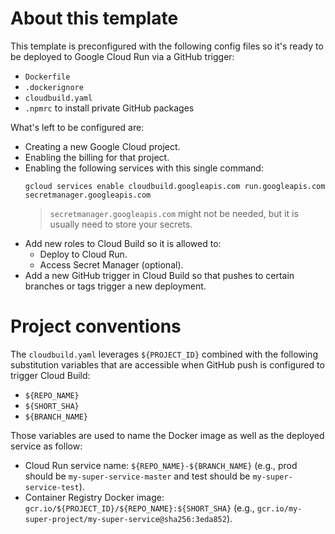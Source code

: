 # About this template

This template is preconfigured with the following config files so it's ready to be deployed to Google Cloud Run via a GitHub trigger:
- `Dockerfile`
- `.dockerignore`
- `cloudbuild.yaml`
- `.npmrc` to install private GitHub packages

What's left to be configured are:
- Creating a new Google Cloud project.
- Enabling the billing for that project.
- Enabling the following services with this single command:
	```
	gcloud services enable cloudbuild.googleapis.com run.googleapis.com secretmanager.googleapis.com
	```	
	> `secretmanager.googleapis.com` might not be needed, but it is usually need to store your secrets.
- Add new roles to Cloud Build so it is allowed to:
	- Deploy to Cloud Run.
	- Access Secret Manager (optional).
- Add a new GitHub trigger in Cloud Build so that pushes to certain branches or tags trigger a new deployment.

# Project conventions

The `cloudbuild.yaml` leverages `${PROJECT_ID}` combined with the following substitution variables that are accessible when GitHub push is configured to trigger Cloud Build:
- `${REPO_NAME}`
- `${SHORT_SHA}`
- `${BRANCH_NAME}`

Those variables are used to name the Docker image as well as the deployed service as follow:
- Cloud Run service name: `${REPO_NAME}-${BRANCH_NAME}` (e.g., prod should be `my-super-service-master` and test should be `my-super-service-test`).
- Container Registry Docker image: `gcr.io/${PROJECT_ID}/${REPO_NAME}:${SHORT_SHA}` (e.g., `gcr.io/my-super-project/my-super-service@sha256:3eda852`).
